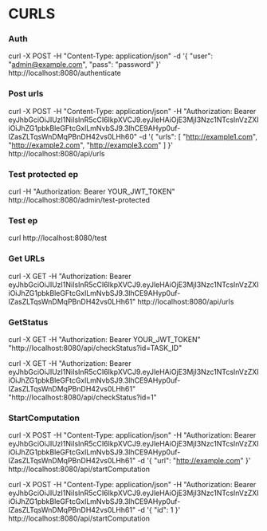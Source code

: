 # CURLS

### Auth

curl -X POST -H "Content-Type: application/json" -d '{ "user": "admin@example.com", "pass": "password" }' http://localhost:8080/authenticate

### Post urls

curl -X POST -H "Content-Type: application/json" -H "Authorization: Bearer eyJhbGciOiJIUzI1NiIsInR5cCI6IkpXVCJ9.eyJleHAiOjE3MjI3Nzc1NTcsInVzZXIiOiJhZG1pbkBleGFtcGxlLmNvbSJ9.3lhCE9AHyp0uf-lZasZLTqsWnDMqPBnDH42vs0LHh60" -d '{
"urls": [
"http://example1.com",
"http://example2.com",
"http://example3.com"
]
}' http://localhost:8080/api/urls

### Test protected ep

curl -H "Authorization: Bearer YOUR_JWT_TOKEN" http://localhost:8080/admin/test-protected

### Test ep

curl http://localhost:8080/test

### Get URLs

curl -X GET -H "Authorization: Bearer eyJhbGciOiJIUzI1NiIsInR5cCI6IkpXVCJ9.eyJleHAiOjE3MjI3Nzc1NTcsInVzZXIiOiJhZG1pbkBleGFtcGxlLmNvbSJ9.3lhCE9AHyp0uf-lZasZLTqsWnDMqPBnDH42vs0LHh61" http://localhost:8080/api/urls

### GetStatus

curl -X GET -H "Authorization: Bearer YOUR_JWT_TOKEN" "http://localhost:8080/api/checkStatus?id=TASK_ID"

curl -X GET -H "Authorization: Bearer eyJhbGciOiJIUzI1NiIsInR5cCI6IkpXVCJ9.eyJleHAiOjE3MjI3Nzc1NTcsInVzZXIiOiJhZG1pbkBleGFtcGxlLmNvbSJ9.3lhCE9AHyp0uf-lZasZLTqsWnDMqPBnDH42vs0LHh61" "http://localhost:8080/api/checkStatus?id=1"

### StartComputation

curl -X POST -H "Content-Type: application/json" -H "Authorization: Bearer eyJhbGciOiJIUzI1NiIsInR5cCI6IkpXVCJ9.eyJleHAiOjE3MjI3Nzc1NTcsInVzZXIiOiJhZG1pbkBleGFtcGxlLmNvbSJ9.3lhCE9AHyp0uf-lZasZLTqsWnDMqPBnDH42vs0LHh61" -d '{
"url": "http://example.com"
}' http://localhost:8080/api/startComputation

curl -X POST -H "Content-Type: application/json" -H "Authorization: Bearer eyJhbGciOiJIUzI1NiIsInR5cCI6IkpXVCJ9.eyJleHAiOjE3MjI3Nzc1NTcsInVzZXIiOiJhZG1pbkBleGFtcGxlLmNvbSJ9.3lhCE9AHyp0uf-lZasZLTqsWnDMqPBnDH42vs0LHh61" -d '{
"id": 1
}' http://localhost:8080/api/startComputation
